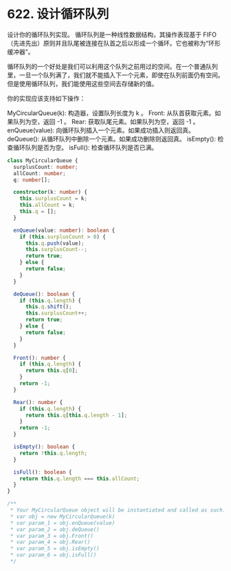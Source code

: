 # 622. 设计循环队列

设计你的循环队列实现。 循环队列是一种线性数据结构，其操作表现基于 FIFO（先进先出）原则并且队尾被连接在队首之后以形成一个循环。它也被称为“环形缓冲器”。

循环队列的一个好处是我们可以利用这个队列之前用过的空间。在一个普通队列里，一旦一个队列满了，我们就不能插入下一个元素，即使在队列前面仍有空间。但是使用循环队列，我们能使用这些空间去存储新的值。

你的实现应该支持如下操作：

MyCircularQueue(k): 构造器，设置队列长度为 k 。
Front: 从队首获取元素。如果队列为空，返回 -1 。
Rear: 获取队尾元素。如果队列为空，返回 -1 。
enQueue(value): 向循环队列插入一个元素。如果成功插入则返回真。
deQueue(): 从循环队列中删除一个元素。如果成功删除则返回真。
isEmpty(): 检查循环队列是否为空。
isFull(): 检查循环队列是否已满。

```ts
class MyCircularQueue {
  surplusCount: number;
  allCount: number;
  q: number[];

  constructor(k: number) {
    this.surplusCount = k;
    this.allCount = k;
    this.q = [];
  }

  enQueue(value: number): boolean {
    if (this.surplusCount > 0) {
      this.q.push(value);
      this.surplusCount--;
      return true;
    } else {
      return false;
    }
  }

  deQueue(): boolean {
    if (this.q.length) {
      this.q.shift();
      this.surplusCount++;
      return true;
    } else {
      return false;
    }
  }

  Front(): number {
    if (this.q.length) {
      return this.q[0];
    }
    return -1;
  }

  Rear(): number {
    if (this.q.length) {
      return this.q[this.q.length - 1];
    }
    return -1;
  }

  isEmpty(): boolean {
    return !this.q.length;
  }

  isFull(): boolean {
    return this.q.length === this.allCount;
  }
}

/**
 * Your MyCircularQueue object will be instantiated and called as such:
 * var obj = new MyCircularQueue(k)
 * var param_1 = obj.enQueue(value)
 * var param_2 = obj.deQueue()
 * var param_3 = obj.Front()
 * var param_4 = obj.Rear()
 * var param_5 = obj.isEmpty()
 * var param_6 = obj.isFull()
 */
```
